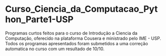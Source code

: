 # Curso_Ciencia_da_Computacao_Python_Parte1-USP

Programas curtos feitos para o curso de Introdução a Ciencia da Computação, oferecido na plataforma Cousera e ministrado pelo IME - USP. Todos os programas apresentados foram submetidos a uma correção automatica no curso com um resultado de 10/10.
